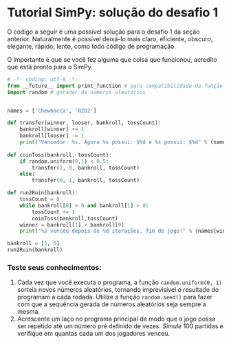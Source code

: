 # Tutorial SimPy: solução do desafio 1

O código a seguir é uma possível solução para o desafio 1 da seção anterior. Naturalmente é possível deixá-lo mais claro, eficiente, obscuro, elegante, rápido, lento, como todo código de programação.

O importante é que se você fez alguma que coisa que funcionou, acredito que está pronto para o SimPy.

```python
# -*- coding: utf-8 -*-
from __future__ import print_function # para compatibilidade da função print com o Python 3
import random # gerador de números aleatórios


names = ['Chewbacca', 'R2D2']

def transfer(winner, looser, bankroll, tossCount):
    bankroll[winner] += 1
    bankroll[looser] -= 1
    print("Vencedor: %s. Agora %s possui: $%d e %s possui: $%d" % (names[winner], names[0], bankroll[0], names[1],bankroll[1]))
    
def coinToss(bankroll, tossCount):
    if random.uniform(0,1) < 0.5:
        transfer(1, 0, bankroll, tossCount)
    else:
        transfer(0, 1, bankroll, tossCount)

def run2Ruin(bankroll):
    tossCount = 0
    while bankroll[0] > 0 and bankroll[1] > 0:
        tossCount += 1
        coinToss(bankroll,tossCount)
    winner = bankroll[1] > bankroll[0]
    print("%s venceu depois de %d iterações, fim de jogo!" % (names[winner], tossCount))

bankroll = [5, 5]
run2Ruin(bankroll)
```

### Teste seus conhecimentos:
1. Cada vez que você executa o programa, a função `random.uniform(0, 1)` sorteia novos números aleatórios, tornando imprevisível o resultado do programam a cada rodada. Utilize a função `random.seed()` para fazer com que a sequência gerada de números aleatórios seja sempre a mesma.
2. Acrescente um laço no programa principal de modo que o jogo possa ser repetido até um número pré definido de vezes. *Simule* 100 partidas e verifique em quantas cada um dos jogadores venceu. 